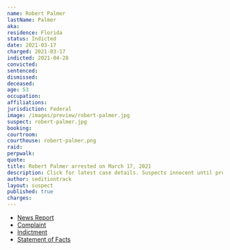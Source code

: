 ```yaml
---
name: Robert Palmer
lastName: Palmer
aka:
residence: Florida
status: Indicted
date: 2021-03-17
charged: 2021-03-17
indicted: 2021-04-28
convicted: 
sentenced: 
dismissed: 
deceased:
age: 53
occupation:
affiliations:
jurisdiction: Federal
image: /images/preview/robert-palmer.jpg
suspect: robert-palmer.jpg
booking:
courtroom:
courthouse: robert-palmer.png
raid:
perpwalk:
quote:
title: Robert Palmer arrested on March 17, 2021
description: Click for latest case details. Suspects innocent until proven guilty.
author: seditiontrack
layout: suspect
published: true
charges:
---
```

- [News Report](https://www.justice.gov/usao-dc/pr/florida-man-arrested-charged-federal-court-assaulting-mpd-officers-during-us-capitol)
- [Complaint](https://www.justice.gov/usao-dc/case-multi-defendant/file/1393421/download)
- [Indictment](https://www.justice.gov/usao-dc/case-multi-defendant/file/1393426/download)
- [Statement of Facts](https://www.justice.gov/usao-dc/case-multi-defendant/file/1393431/download)
